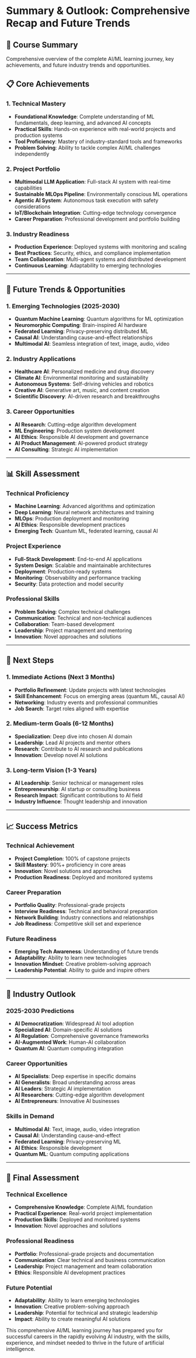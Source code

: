# Summary & Outlook: Comprehensive Recap and Future Trends

## 🎯 Course Summary
Comprehensive overview of the complete AI/ML learning journey, key achievements, and future industry trends and opportunities.

## 📋 Core Achievements

### 1. Technical Mastery
- **Foundational Knowledge**: Complete understanding of ML fundamentals, deep learning, and advanced AI concepts
- **Practical Skills**: Hands-on experience with real-world projects and production systems
- **Tool Proficiency**: Mastery of industry-standard tools and frameworks
- **Problem Solving**: Ability to tackle complex AI/ML challenges independently

### 2. Project Portfolio
- **Multimodal LLM Application**: Full-stack AI system with real-time capabilities
- **Sustainable MLOps Pipeline**: Environmentally conscious ML operations
- **Agentic AI System**: Autonomous task execution with safety considerations
- **IoT/Blockchain Integration**: Cutting-edge technology convergence
- **Career Preparation**: Professional development and portfolio building

### 3. Industry Readiness
- **Production Experience**: Deployed systems with monitoring and scaling
- **Best Practices**: Security, ethics, and compliance implementation
- **Team Collaboration**: Multi-agent systems and distributed development
- **Continuous Learning**: Adaptability to emerging technologies

---

## 🚀 Future Trends & Opportunities

### 1. Emerging Technologies (2025-2030)
- **Quantum Machine Learning**: Quantum algorithms for ML optimization
- **Neuromorphic Computing**: Brain-inspired AI hardware
- **Federated Learning**: Privacy-preserving distributed ML
- **Causal AI**: Understanding cause-and-effect relationships
- **Multimodal AI**: Seamless integration of text, image, audio, video

### 2. Industry Applications
- **Healthcare AI**: Personalized medicine and drug discovery
- **Climate AI**: Environmental monitoring and sustainability
- **Autonomous Systems**: Self-driving vehicles and robotics
- **Creative AI**: Generative art, music, and content creation
- **Scientific Discovery**: AI-driven research and breakthroughs

### 3. Career Opportunities
- **AI Research**: Cutting-edge algorithm development
- **ML Engineering**: Production system development
- **AI Ethics**: Responsible AI development and governance
- **AI Product Management**: AI-powered product strategy
- **AI Consulting**: Strategic AI implementation

---

## 📊 Skill Assessment

### Technical Proficiency
- **Machine Learning**: Advanced algorithms and optimization
- **Deep Learning**: Neural network architectures and training
- **MLOps**: Production deployment and monitoring
- **AI Ethics**: Responsible development practices
- **Emerging Tech**: Quantum ML, federated learning, causal AI

### Project Experience
- **Full-Stack Development**: End-to-end AI applications
- **System Design**: Scalable and maintainable architectures
- **Deployment**: Production-ready systems
- **Monitoring**: Observability and performance tracking
- **Security**: Data protection and model security

### Professional Skills
- **Problem Solving**: Complex technical challenges
- **Communication**: Technical and non-technical audiences
- **Collaboration**: Team-based development
- **Leadership**: Project management and mentoring
- **Innovation**: Novel approaches and solutions

---

## 🎯 Next Steps

### 1. Immediate Actions (Next 3 Months)
- **Portfolio Refinement**: Update projects with latest technologies
- **Skill Enhancement**: Focus on emerging areas (quantum ML, causal AI)
- **Networking**: Industry events and professional communities
- **Job Search**: Target roles aligned with expertise

### 2. Medium-term Goals (6-12 Months)
- **Specialization**: Deep dive into chosen AI domain
- **Leadership**: Lead AI projects and mentor others
- **Research**: Contribute to AI research and publications
- **Innovation**: Develop novel AI solutions

### 3. Long-term Vision (1-3 Years)
- **AI Leadership**: Senior technical or management roles
- **Entrepreneurship**: AI startup or consulting business
- **Research Impact**: Significant contributions to AI field
- **Industry Influence**: Thought leadership and innovation

---

## 📈 Success Metrics

### Technical Achievement
- **Project Completion**: 100% of capstone projects
- **Skill Mastery**: 90%+ proficiency in core areas
- **Innovation**: Novel solutions and approaches
- **Production Readiness**: Deployed and monitored systems

### Career Preparation
- **Portfolio Quality**: Professional-grade projects
- **Interview Readiness**: Technical and behavioral preparation
- **Network Building**: Industry connections and relationships
- **Job Readiness**: Competitive skill set and experience

### Future Readiness
- **Emerging Tech Awareness**: Understanding of future trends
- **Adaptability**: Ability to learn new technologies
- **Innovation Mindset**: Creative problem-solving approach
- **Leadership Potential**: Ability to guide and inspire others

---

## 🚀 Industry Outlook

### 2025-2030 Predictions
- **AI Democratization**: Widespread AI tool adoption
- **Specialized AI**: Domain-specific AI solutions
- **AI Regulation**: Comprehensive governance frameworks
- **AI-Augmented Work**: Human-AI collaboration
- **Quantum AI**: Quantum computing integration

### Career Opportunities
- **AI Specialists**: Deep expertise in specific domains
- **AI Generalists**: Broad understanding across areas
- **AI Leaders**: Strategic AI implementation
- **AI Researchers**: Cutting-edge algorithm development
- **AI Entrepreneurs**: Innovative AI businesses

### Skills in Demand
- **Multimodal AI**: Text, image, audio, video integration
- **Causal AI**: Understanding cause-and-effect
- **Federated Learning**: Privacy-preserving ML
- **AI Ethics**: Responsible development
- **Quantum ML**: Quantum computing applications

---

## 🎯 Final Assessment

### Technical Excellence
- **Comprehensive Knowledge**: Complete AI/ML foundation
- **Practical Experience**: Real-world project implementation
- **Production Skills**: Deployed and monitored systems
- **Innovation**: Novel approaches and solutions

### Professional Readiness
- **Portfolio**: Professional-grade projects and documentation
- **Communication**: Clear technical and business communication
- **Leadership**: Project management and team collaboration
- **Ethics**: Responsible AI development practices

### Future Potential
- **Adaptability**: Ability to learn emerging technologies
- **Innovation**: Creative problem-solving approach
- **Leadership**: Potential for technical and strategic leadership
- **Impact**: Ability to create meaningful AI solutions

This comprehensive AI/ML learning journey has prepared you for successful careers in the rapidly evolving AI industry, with the skills, experience, and mindset needed to thrive in the future of artificial intelligence. 